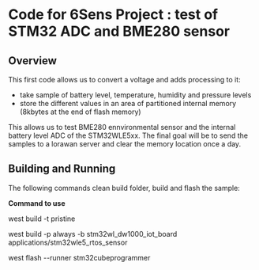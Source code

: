 # Code for 6Sens Project : test of STM32 ADC and BME280 sensor

## Overview
This first code allows us to convert a voltage and adds processing to it:

 - take sample of battery level, temperature, humidity and pressure levels
 - store the different values in an area of partitioned internal memory (8kbytes at the end of flash memory)

This allows us to test BME280 ennvironmental sensor and the internal battery level ADC of the STM32WLE5xx. The final goal will be to send the samples to a lorawan server and clear the memory location once a day.

## Building and Running
The following commands clean build folder, build and flash the sample:

**Command to use**

west build -t pristine

west build -p always -b stm32wl_dw1000_iot_board applications/stm32wle5_rtos_sensor

west flash --runner stm32cubeprogrammer